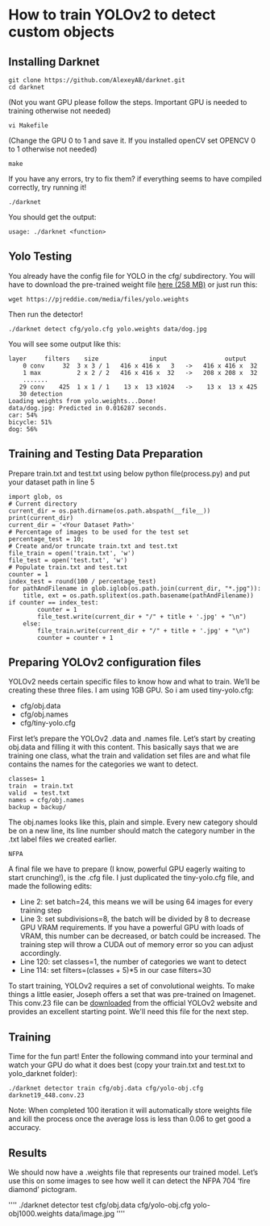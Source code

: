 # How to train YOLOv2 to detect custom objects
## Installing Darknet

````
git clone https://github.com/AlexeyAB/darknet.git
cd darknet
````

(Not you want GPU please follow the steps. Important GPU is needed to training otherwise not needed)

````
vi Makefile
````

(Change the GPU 0 to 1 and save it. If you installed openCV set OPENCV 0 to 1 otherwise not needed)

````
make
````

If you have any errors, try to fix them? if everything seems to have compiled correctly, try running it!

````
./darknet
````

You should get the output:

````
usage: ./darknet <function>
````

## Yolo Testing

You already have the config file for YOLO in the cfg/ subdirectory. You will
have to download the pre-trained weight file
<a href="https://pjreddie.com/media/files/yolo.weights">here (258 MB)</a> or just run this:

````
wget https://pjreddie.com/media/files/yolo.weights
````

Then run the detector!

````
./darknet detect cfg/yolo.cfg yolo.weights data/dog.jpg
```` 

You will see some output like this:

````
layer     filters    size              input                output
    0 conv     32  3 x 3 / 1   416 x 416 x   3   ->   416 x 416 x  32
    1 max          2 x 2 / 2   416 x 416 x  32   ->   208 x 208 x  32
    .......
   29 conv    425  1 x 1 / 1    13 x  13 x1024   ->    13 x  13 x 425
   30 detection
Loading weights from yolo.weights...Done!
data/dog.jpg: Predicted in 0.016287 seconds.
car: 54%
bicycle: 51%
dog: 56%

````

## Training and Testing Data Preparation

Prepare train.txt and test.txt using below python file(process.py) and put your dataset path in line 5

````
import glob, os
# Current directory
current_dir = os.path.dirname(os.path.abspath(__file__))
print(current_dir)
current_dir = '<Your Dataset Path>'
# Percentage of images to be used for the test set
percentage_test = 10;
# Create and/or truncate train.txt and test.txt
file_train = open('train.txt', 'w')  
file_test = open('test.txt', 'w')
# Populate train.txt and test.txt
counter = 1  
index_test = round(100 / percentage_test)  
for pathAndFilename in glob.iglob(os.path.join(current_dir, "*.jpg")):  
    title, ext = os.path.splitext(os.path.basename(pathAndFilename))
if counter == index_test:
        counter = 1
        file_test.write(current_dir + "/" + title + '.jpg' + "\n")
    else:
        file_train.write(current_dir + "/" + title + '.jpg' + "\n")
        counter = counter + 1
````

## Preparing YOLOv2 configuration files

YOLOv2 needs certain specific files to know how and what to train. We’ll be creating these three files. I am using 1GB GPU. So i am used tiny-yolo.cfg:

* cfg/obj.data
* cfg/obj.names
* cfg/tiny-yolo.cfg

First let’s prepare the YOLOv2 .data and .names file. Let’s start by creating obj.data and filling it with this content. This basically says that we are training one class, what the train and validation set files are and what file contains the names for the categories we want to detect.

````
classes= 1  
train  = train.txt  
valid  = test.txt  
names = cfg/obj.names  
backup = backup/
````

The obj.names looks like this, plain and simple. Every new category should be on a new line, its line number should match the category number in the .txt label files we created earlier.

````
NFPA
````

A final file we have to prepare (I know, powerful GPU eagerly waiting to start crunching!), is the .cfg file. I just duplicated the tiny-yolo.cfg file, and made the following edits:

* Line 2: set batch=24, this means we will be using 64 images for every training step
* Line 3: set subdivisions=8, the batch will be divided by 8 to decrease GPU VRAM requirements. If you have a powerful GPU with loads of VRAM, this number can be decreased, or batch could be increased. The training step will throw a CUDA out of memory error so you can adjust accordingly.
* Line 120: set classes=1, the number of categories we want to detect
* Line 114: set filters=(classes + 5)*5 in our case filters=30

To start training, YOLOv2 requires a set of convolutional weights. To make things a little easier, Joseph offers a set that was pre-trained on Imagenet. 
This conv.23 file can be <a href="https://pjreddie.com/media/files/darknet19_448.conv.24">downloaded</a> from the official YOLOv2 website and provides
an excellent starting point. We'll need this file for the next step.

## Training

Time for the fun part! Enter the following command into your terminal and watch your GPU do what it does best (copy your train.txt and test.txt to yolo_darknet folder):

````
./darknet detector train cfg/obj.data cfg/yolo-obj.cfg darknet19_448.conv.23
````

Note: When completed 100 iteration it will automatically store weights file and kill the process once the average loss is less than 0.06 to get good a accuracy.

## Results

We should now have a .weights file that represents our trained model. Let’s use this on some images to see how well it can detect the NFPA 704 ‘fire diamond’ pictogram.

''''
./darknet detector test cfg/obj.data cfg/yolo-obj.cfg yolo-obj1000.weights data/image.jpg
''''
